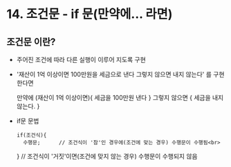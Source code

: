 # 14. 조건문 - if 문(만약에... 라면)

## 조건문 이란?

- 주어진 조건에 따라 다른 실행이 이루어 지도록 구현

- '재산이 1억 이상이면 100만원을 세금으로 낸다 그렇지 않으면 내지 않는다' 를 구현 한다면

   만약에 (재산이 1억 이상이면){
       세금을 100만원 낸다
   }
   그렇지 않으면 {
       세금을 내지 않는다.
   }

- if문 문법
    
      if(조건식){
        수행문;      // 조건식이 '참'인 경우에(조건에 맞는 경우) 수행문이 수행됨<br> 
    }            // 조건식이 '거짓'이면(조건에 맞지 않는 경우) 수행문이 수행되지 않음

  
  
   